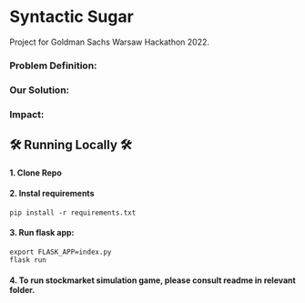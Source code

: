 # Syntactic Sugar

Project for Goldman Sachs Warsaw Hackathon 2022.

### Problem Definition:

### Our Solution:

### Impact:


## :hammer_and_wrench: Running Locally :hammer_and_wrench:

#### 1. Clone Repo

#### 2. Instal requirements

`pip install -r requirements.txt` 

#### 3. Run flask app:

```
export FLASK_APP=index.py 
flask run
```

#### 4. To run stockmarket simulation game, please consult readme in relevant folder. 
